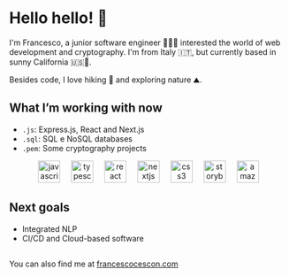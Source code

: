 # Hello hello! 👋
I'm Francesco, a junior software engineer 👨🏻‍💻 interested the world of web development and cryptography. I'm from Italy 🇮🇹, but currently based in sunny California 🇺🇸🐻.

Besides code, I love hiking 🥾 and exploring nature ⛰️. 

## What I’m working with now
- `.js`: Express.js, React and Next.js
- `.sql`: SQL e NoSQL databases
- `.pem`: Some cryptography projects


<div align="center">
  <img src="https://cdn.jsdelivr.net/gh/devicons/devicon/icons/javascript/javascript-original.svg" height="40" alt="javascript logo"  />
  <img width="12" />
  <img src="https://cdn.jsdelivr.net/gh/devicons/devicon/icons/typescript/typescript-original.svg" height="40" alt="typescript logo"  />
  <img width="12" />
  <img src="https://cdn.jsdelivr.net/gh/devicons/devicon/icons/react/react-original.svg" height="40" alt="react logo"  />
  <img width="12" />
  <img src="https://cdn.jsdelivr.net/gh/devicons/devicon/icons/nextjs/nextjs-original.svg" height="40" alt="nextjs logo"  />
  <img width="12" />
  <img src="https://cdn.jsdelivr.net/gh/devicons/devicon/icons/css3/css3-original.svg" height="40" alt="css3 logo"  />
  <img width="12" />
  <img src="https://cdn.jsdelivr.net/gh/devicons/devicon/icons/storybook/storybook-original.svg" height="40" alt="storybook logo"  />
  <img width="12" />
  <img src="https://cdn.jsdelivr.net/gh/devicons/devicon/icons/amazonwebservices/amazonwebservices-original.svg" height="40" alt="amazonwebservices logo"  />
</div>

## Next goals
- Integrated NLP
- CI/CD and Cloud-based software

##

You can also find me at [francescocescon.com](http://francescocescon.com)
